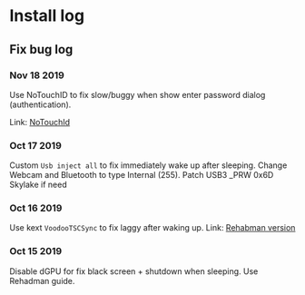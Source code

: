 # Install log

## Fix bug log

### Nov 18 2019

Use NoTouchID to fix slow/buggy when show enter password dialog (authentication).

Link: [NoTouchId](https://github.com/al3xtjames/NoTouchID)

### Oct 17 2019

Custom ```Usb inject all``` to fix immediately wake up after sleeping.
Change Webcam and Bluetooth to type Internal (255).
Patch USB3 _PRW 0x6D Skylake if need

### Oct 16 2019

Use kext ```VoodooTSCSync``` to fix laggy after waking up.
Link: [Rehabman version](https://github.com/RehabMan/VoodooTSCSync)

### Oct 15 2019

Disable dGPU for fix black screen + shutdown when sleeping.
Use Rehadman guide.